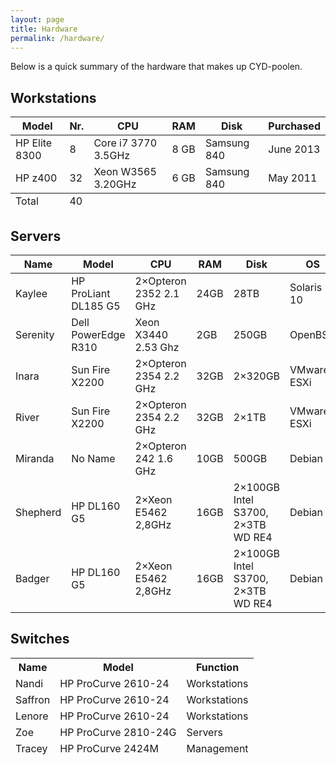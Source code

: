 ```yaml
---
layout: page
title: Hardware
permalink: /hardware/
---
```


Below is a quick summary of the hardware that makes up CYD-poolen.

## Workstations

<table>
  <thead>
    <th>Model</th>
    <th> Nr.  </th>
    <th> CPU </th>
    <th> RAM </th>
    <th> Disk </th>
    <th> Purchased </th>
  </thead>
  <tr>
    <td>HP Elite 8300</td>
    <td> 8 </td>
    <td> Core i7 3770 3.5GHz </td>
    <td> 8 GB </td>
    <td> Samsung 840 </td>
    <td> June 2013 </td>
  </tr>
  <tr>
    <td>HP z400</td>
    <td> 32 </td>
    <td> Xeon W3565 3.20GHz </td>
    <td> 6 GB </td>
    <td> Samsung 840 </td>
    <td> May 2011 </td>
  </tr>
  <tfoot>
    <tr>
      <td>Total</td>
      <td>40</td>
      <td>&nbsp;</td>
    </tr>
  </tfoot>
</table>




## Servers

<table class="table table-striped table-bordered table-condensed">
  <thead>
    <tr>
      <th>Name</th>
      <th>Model</th>
      <th>CPU</th>
      <th>RAM</th>
      <th>Disk</th>
      <th>OS</th>
      <th>Function</th>
    </tr>
  </thead>
  <tbody>
    <tr>
      <td>Kaylee</td>
      <td>HP ProLiant DL185 G5</td>
      <td>2×Opteron 2352 2.1 GHz</td>
      <td>24GB</td>
      <td>28TB</td>
      <td>Solaris 10</td>
      <td>File server</td>
    </tr>
    <tr>
      <td>Serenity</td>
      <td>Dell PowerEdge R310</td>
      <td>Xeon X3440 2.53 Ghz</td>
      <td>2GB</td>
      <td>250GB</td>
      <td>OpenBSD</td>
      <td>Firewall</td>
    </tr>
    <tr>
      <td>Inara</td>
      <td>Sun Fire X2200</td>
      <td>2×Opteron 2354 2.2 GHz</td>
      <td>32GB</td>
      <td>2×320GB</td>
      <td>VMware ESXi</td>
      <td>Virtual machines</td>
    </tr>
    <tr>
      <td>River</td>
      <td>Sun Fire X2200</td>
      <td>2×Opteron 2354 2.2 GHz</td>
      <td>32GB</td>
      <td>2×1TB</td>
      <td>VMware ESXi</td>
      <td>Virtual machines</td>
    </tr>
    <tr>
      <td>Miranda</td>
      <td>No Name</td>
      <td>2×Opteron 242 1.6 GHz</td>
      <td>10GB</td>
      <td>500GB</td>
      <td>Debian</td>
      <td>Monitoring</td>
    </tr>
    <tr>
      <td>Shepherd</td>
      <td>HP DL160 G5</td>
      <td>2×Xeon E5462 2,8GHz</td>
      <td>16GB</td>
      <td>2×100GB Intel S3700, 2×3TB WD RE4</td>
      <td>Debian</td>
      <td>VM Storage</td>
    </tr>
    <tr>
      <td>Badger</td>
      <td>HP DL160 G5</td>
      <td>2×Xeon E5462 2,8GHz</td>
      <td>16GB</td>
      <td>2×100GB Intel S3700, 2×3TB WD RE4</td>
      <td>Debian</td>
      <td>VM Storage</td>
    </tr>
  </tbody>
</table>

## Switches


<table class="table table-striped table-bordered table-condensed">
  <thead>
    <th>Name</strong></td>
    <th>Model</strong></td>
    <th>Function</strong></td>
  </tr>
  <tr>
    <td>Nandi</td>
    <td>HP ProCurve 2610-24 </td>
   <td>Workstations</td>
  </tr>
  <tr>
    <td>Saffron</td>
    <td>HP ProCurve 2610-24 </td>
    <td>Workstations</td>
  </tr>
  <tr>
    <td>Lenore</td>
    <td>HP ProCurve 2610-24 </td>
    <td>Workstations</td>
  </tr>
  <tr>
    <td>Zoe</td>
    <td>HP ProCurve 2810-24G </td>
    <td>Servers</td>
  </tr>
  <tr>
    <td>Tracey</td>
    <td>HP ProCurve 2424M</td>
    <td>Management</td>
  </tr>
</table>

